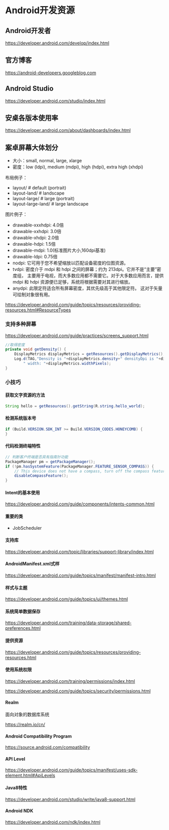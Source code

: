 Android开发资源
===============

## Android开发者

https://developer.android.com/develop/index.html

## 官方博客

https://android-developers.googleblog.com

## Android Studio

https://developer.android.com/studio/index.html

## 安桌各版本使用率

https://developer.android.com/about/dashboards/index.html

## 案卓屏幕大体划分

* 大小：small, normal, large, xlarge
* 密度：low (ldpi), medium (mdpi), high (hdpi), extra high (xhdpi)

布局例子：

* layout/              # default (portrait)
* layout-land/         # landscape
* layout-large/        # large (portrait)
* layout-large-land/   # large landscape

图片例子：

* drawable-xxxhdpi: 4.0倍
* drawable-xxhdpi:  3.0倍
* drawable-xhdpi:   2.0倍
* drawable-hdpi:    1.5倍
* drawable-mdpi:    1.0(标准图片大小,160dpi基准)
* drawable-ldpi:    0.75倍
* nodpi:  它可用于您不希望缩放以匹配设备密度的位图资源。
* tvdpi:  密度介于 mdpi 和 hdpi 之间的屏幕；约为 213dpi。它并不是“主要”密度组， 主要用于电视，而大多数应用都不需要它。对于大多数应用而言，提供 mdpi 和 hdpi 资源便已足够，系统将根据需要对其进行缩放。
* anydpi: 此限定符适合所有屏幕密度，其优先级高于其他限定符。 这对于矢量可绘制对象很有用。

https://developer.android.com/guide/topics/resources/providing-resources.html#ResourceTypes

### 支持多种屏幕

https://developer.android.com/guide/practices/screens_support.html

```java
//取得密度
private void getDensity() {
    DisplayMetrics displayMetrics = getResources().getDisplayMetrics();
    Log.d(TAG,"Density is "+displayMetrics.density+" densityDpi is "+displayMetrics.densityDpi+" height: "+displayMetrics.heightPixels+
        " width: "+displayMetrics.widthPixels);
}
```

### 小技巧

#### 获取文字资源的方法

```java
String hello = getResources().getString(R.string.hello_world);
```

#### 检测系统版本号

```java
if (Build.VERSION.SDK_INT >= Build.VERSION_CODES.HONEYCOMB) {
}
```

#### 代码检测终端特性

```java
// 判断客户终端是否具有指南针功能
PackageManager pm = getPackageManager();
if (!pm.hasSystemFeature(PackageManager.FEATURE_SENSOR_COMPASS)) {
    // This device does not have a compass, turn off the compass feature
    disableCompassFeature();
}
```

#### Intent的基本使用

https://developer.android.com/guide/components/intents-common.html

#### 重要的类

* JobScheduler

#### 支持库

https://developer.android.com/topic/libraries/support-library/index.html

#### AndroidManifest.xml式样

https://developer.android.com/guide/topics/manifest/manifest-intro.html

#### 样式与主题

https://developer.android.com/guide/topics/ui/themes.html

#### 系统简单数据保存

https://developer.android.com/training/data-storage/shared-preferences.html

#### 提供资源

https://developer.android.com/guide/topics/resources/providing-resources.html

#### 使用系统权限

https://developer.android.com/training/permissions/index.html

https://developer.android.com/guide/topics/security/permissions.html

#### Realm

面向对象的数据库系统

https://realm.io/cn/

#### Android Compatibility Program

https://source.android.com/compatibility

#### API Level

https://developer.android.com/guide/topics/manifest/uses-sdk-element.html#ApiLevels

#### Java8特性

https://developer.android.com/studio/write/java8-support.html

#### Android NDK

https://developer.android.com/ndk/index.html

